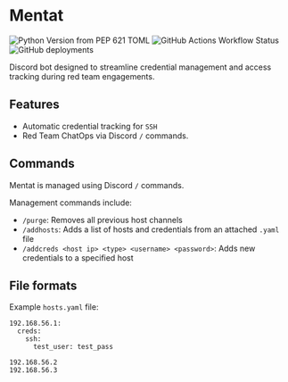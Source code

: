 # Mentat

![Python Version from PEP 621 TOML](https://img.shields.io/python/required-version-toml?tomlFilePath=https%3A%2F%2Fraw.githubusercontent.com%2Fsapph2c%2Fmentat%2Fmain%2Fpyproject.toml&style=for-the-badge&logo=python&logoSize=auto)
![GitHub Actions Workflow Status](https://img.shields.io/github/actions/workflow/status/sapph2c/mentat/ci.yml?style=for-the-badge&logo=github&logoSize=auto)
![GitHub deployments](https://img.shields.io/github/deployments/sapph2c/mentat/pypi?style=for-the-badge&logo=pypi&logoColor=white&logoSize=auto)

Discord bot designed to streamline credential management and access tracking during red team engagements.

## Features

- Automatic credential tracking for `SSH`
- Red Team ChatOps via Discord `/` commands.

## Commands

Mentat is managed using Discord `/` commands.

Management commands include:

- `/purge`: Removes all previous host channels
- `/addhosts`: Adds a list of hosts and credentials from an attached `.yaml` file
- `/addcreds <host ip> <type> <username> <password>`: Adds new credentials to a specified host

## File formats

Example `hosts.yaml` file:

```
192.168.56.1:
  creds:
    ssh:
      test_user: test_pass

192.168.56.2
192.168.56.3
```
